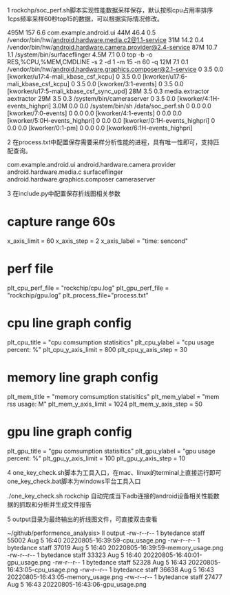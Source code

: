 1 rockchp/soc_perf.sh脚本实现性能数据采样保存，默认按照cpu占用率排序
  1cps频率采样60秒top15的数据，可以根据实际情况修改。

  495M  157   6.6 com.example.android.ui
   44M 46.4   0.5 /vendor/bin/hw/android.hardware.media.c2@1.1-service
   31M 14.2   0.4 /vendor/bin/hw/android.hardware.camera.provider@2.4-service
   87M 10.7   1.1 /system/bin/surfaceflinger
  4.5M  7.1   0.0 top -b -o RES,%CPU,%MEM,CMDLINE -s 2 -d 1 -m 15 -n 60 -q
   12M  7.1   0.1 /vendor/bin/hw/android.hardware.graphics.composer@2.1-service
     0  3.5   0.0 [kworker/u17:4-mali_kbase_csf_kcpu]
     0  3.5   0.0 [kworker/u17:6-mali_kbase_csf_kcpu]
     0  3.5   0.0 [kworker/3:1-events]
     0  3.5   0.0 [kworker/u17:5-mali_kbase_csf_sync_upd]
   28M  3.5   0.3 media.extractor aextractor
   29M  3.5   0.3 /system/bin/cameraserver
     0  3.5   0.0 [kworker/4:1H-events_highpri]
  3.0M  0.0   0.0 /system/bin/sh /data/soc_perf.sh
     0  0.0   0.0 [kworker/7:0-events]
     0  0.0   0.0 [kworker/4:1-events]
     0  0.0   0.0 [kworker/5:0H-events_highpri]
     0  0.0   0.0 [kworker/0:1H-events_highpri]
     0  0.0   0.0 [kworker/0:1-pm]
     0  0.0   0.0 [kworker/6:1H-events_highpri]

2 在process.txt中配置保存需要采样分析性能的进程，具有唯一性即可，支持匹配查询。

  com.example.android.ui
  android.hardware.camera.provider
  android.hardware.media.c
  surfaceflinger
  android.hardware.graphics.composer
  cameraserver

3 在include.py中配置保存折线图相关参数

  # capture range 60s
  x_axis_limit = 60
  x_axis_step = 2
  x_axis_label = "time: sencond"
  # perf file
  plt_cpu_perf_file = "rockchip/cpu.log"
  plt_gpu_perf_file = "rockchip/gpu.log"
  plt_process_file="process.txt"
  # cpu line graph config
  plt_cpu_title = "cpu comsumption statisitics"
  plt_cpu_ylabel = "cpu usage percent: %"
  plt_cpu_y_axis_limit = 800
  plt_cpu_y_axis_step = 30
  # memory line graph config
  plt_mem_title = "memory comsumption statisitics"
  plt_mem_ylabel = "mem rss usage: M"
  plt_mem_y_axis_limit = 1024
  plt_mem_y_axis_step = 50
  # gpu line graph config
  plt_gpu_title = "gpu comsumption statisitics"
  plt_gpu_ylabel = "gpu usage percent: %"
  plt_gpu_y_axis_limit = 100
  plt_gpu_y_axis_step = 10

4 one_key_check.sh脚本为工具入口，在mac、linux的terminal上直接运行即可
  one_key_check.bat脚本为windows平台工具入口

  ./one_key_check.sh rockchip
  自动完成当下adb连接的android设备相关性能数据的抓取和分析并生成文件报告

5 output目录为最终输出的折线图文件，可直接双击查看

  ~/github/performence_analysis> ll output 
  -rw-r--r--  1 bytedance  staff  55002 Aug  5 16:40 20220805-16:39:59-cpu_usage.png
  -rw-r--r--  1 bytedance  staff  37019 Aug  5 16:40 20220805-16:39:59-memory_usage.png
  -rw-r--r--  1 bytedance  staff  33323 Aug  5 16:40 20220805-16:40:01-gpu_usage.png
  -rw-r--r--  1 bytedance  staff  52328 Aug  5 16:43 20220805-16:43:05-cpu_usage.png
  -rw-r--r--  1 bytedance  staff  36638 Aug  5 16:43 20220805-16:43:05-memory_usage.png
  -rw-r--r--  1 bytedance  staff  27477 Aug  5 16:43 20220805-16:43:06-gpu_usage.png
